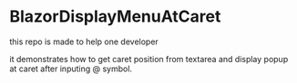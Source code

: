# BlazorDisplayMenuAtCaret


this repo is made to help one developer

it demonstrates how to get caret position from textarea and display popup at caret after inputing @ symbol.
